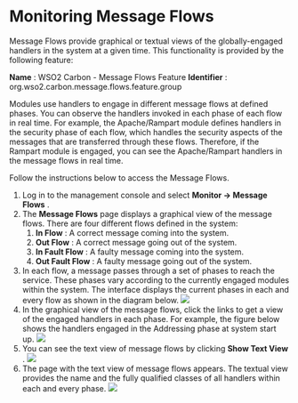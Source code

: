 # Monitoring Message Flows

Message Flows provide graphical or textual views of the globally-engaged handlers in the system at a given time. This functionality is provided by the following feature:

**Name** : WSO2 Carbon - Message Flows Feature
**Identifier** : org.wso2.carbon.message.flows.feature.group

Modules use handlers to engage in different message flows at defined phases. You can observe the handlers invoked in each phase of each flow in real time. For example, the Apache/Rampart module defines handlers in the security phase of each flow, which handles the security aspects of the messages that are transferred through these flows. Therefore, if the Rampart module is engaged, you can see the Apache/Rampart handlers in the message flows in real time.

Follow the instructions below to access the Message Flows.

1.  Log in to the management console and select **Monitor -&gt; Message Flows** .
2.  The **Message Flows** page displays a graphical view of the message flows. There are four different flows defined in the system:
    1.  **In Flow** : A correct message coming into the system.
    2.  **Out Flow** : A correct message going out of the system.
    3.  **In Fault Flow** : A faulty message coming into the system.
    4.  **Out Fault Flow** : A faulty message going out of the system.
3.  In each flow, a message passes through a set of phases to reach the service. These phases vary according to the currently engaged modules within the system. The interface displays the current phases in each and every flow as shown in the diagram below.
    ![]({{base_path}}/assets/attachments/126562874/126562875.png)
4.  In the graphical view of the message flows, click the links to get a view of the engaged handlers in each phase. For example, the figure below shows the handlers engaged in the Addressing phase at system start up.
    ![]({{base_path}}/assets/attachments/126562874/126562880.png)
5.  You can see the text view of message flows by clicking **Show Text View** .
    ![]({{base_path}}/assets/attachments/126562874/126562877.png)
6.  The page with the text view of message flows appears. The textual view provides the name and the fully qualified classes of all handlers within each and every phase.
    ![]({{base_path}}/assets/attachments/126562874/126562878.png)

